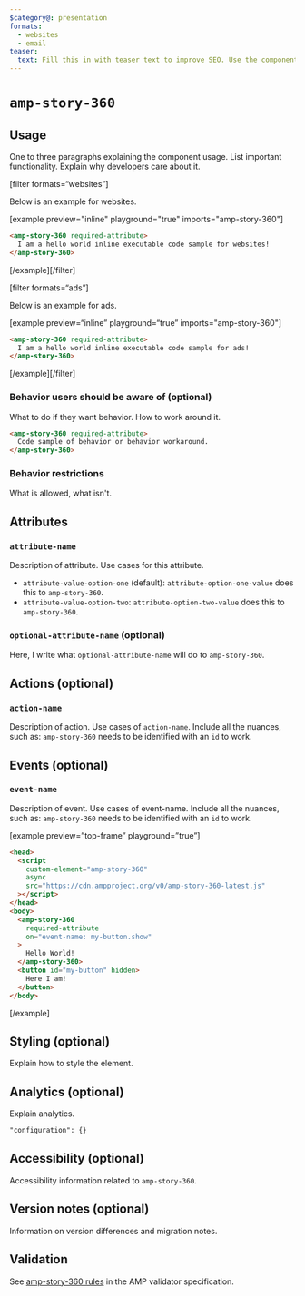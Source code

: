 ```yaml
---
$category@: presentation
formats:
  - websites
  - email
teaser:
  text: Fill this in with teaser text to improve SEO. Use the component description.
---
```


<!--
  All documentation starts with frontmatter. Front matter organizes documentation on amp.dev
  and improves SEO.
  * Include the relevant category(ies): ads-analytics, dynamic-content, layout, media, presentation, social, personalization
  * List applicable format(s): websites, ads, stories, email
  * Do not include markdown formatting in the frontmatter - plain text and punctionation only!
  * Remove this comment!
-->

<!--
Copyright 2020 The AMP HTML Authors. All Rights Reserved.

Licensed under the Apache License, Version 2.0 (the "License");
you may not use this file except in compliance with the License.
You may obtain a copy of the License at

      http://www.apache.org/licenses/LICENSE-2.0

Unless required by applicable law or agreed to in writing, software
distributed under the License is distributed on an "AS-IS" BASIS,
WITHOUT WARRANTIES OR CONDITIONS OF ANY KIND, either express or implied.
See the License for the specific language governing permissions and
limitations under the License.
-->

# `amp-story-360`

<!--
  If the component is relevant for more than one format and operates differently between these
  formats, include and filter multiple content blocks and code samples.
-->

## Usage

One to three paragraphs explaining the component usage. List important functionality. Explain why developers care about it.

[filter formats=“websites”]

Below is an example for websites.

[example preview="inline" playground="true" imports="amp-story-360"]

```html
<amp-story-360 required-attribute>
  I am a hello world inline executable code sample for websites!
</amp-story-360>
```

[/example][/filter]

<!--
  * [Read more about filtering sections](https://amp.dev/documentation/guides-and-tutorials/contribute/contribute-documentation/formatting/?format=websites#filtering-sections)
  * [Read more about executable code samples](https://amp.dev/documentation/guides-and-tutorials/contribute/contribute-documentation/formatting/?format=websites#preview-code-samples)
 -->

[filter formats=“ads”]

Below is an example for ads.

[example preview=“inline” playground=“true” imports="amp-story-360"]

```html
<amp-story-360 required-attribute>
  I am a hello world inline executable code sample for ads!
</amp-story-360>
```

[/example][/filter]

### Behavior users should be aware of (optional)

What to do if they want behavior. How to work around it.

```html
<amp-story-360 required-attribute>
  Code sample of behavior or behavior workaround.
</amp-story-360>
```

### Behavior restrictions

What is allowed, what isn't.

## Attributes

### `attribute-name`

Description of attribute. Use cases for this attribute.

- `attribute-value-option-one` (default): `attribute-option-one-value` does this to `amp-story-360`.
- `attribute-value-option-two`: `attribute-option-two-value` does this to `amp-story-360`.

### `optional-attribute-name` (optional)

Here, I write what `optional-attribute-name` will do to `amp-story-360`.

## Actions (optional)

### `action-name`

Description of action. Use cases of `action-name`. Include all the nuances, such as: `amp-story-360` needs to be identified with an `id` to work.

## Events (optional)

### `event-name`

Description of event. Use cases of event-name. Include all the nuances, such as: `amp-story-360` needs to be identified with an `id` to work.

[example preview=”top-frame” playground=”true”]

```html
<head>
  <script
    custom-element="amp-story-360"
    async
    src="https://cdn.ampproject.org/v0/amp-story-360-latest.js"
  ></script>
</head>
<body>
  <amp-story-360
    required-attribute
    on="event-name: my-button.show"
  >
    Hello World!
  </amp-story-360>
  <button id="my-button" hidden>
    Here I am!
  </button>
</body>
```

[/example]

## Styling (optional)

Explain how to style the element.

## Analytics (optional)

Explain analytics.

```html
"configuration": {}
```

## Accessibility (optional)

Accessibility information related to `amp-story-360`.

## Version notes (optional)

Information on version differences and migration notes.

## Validation

See [amp-story-360 rules](https://github.com/ampproject/amphtml/blob/master/extensions/amp-story-360/validator-amp-story-360.protoascii) in the AMP validator specification.
